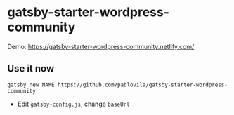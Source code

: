 # gatsby-starter-wordpress-community

Demo: https://gatsby-starter-wordpress-community.netlify.com/

## Use it now

    gatsby new NAME https://github.com/pablovila/gatsby-starter-wordpress-community

* Edit `gatsby-config.js`, change `baseUrl`
